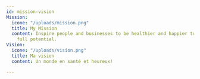 ```yaml
---
id: mission-vision
Mission:
  icone: "/uploads/mission.png"
  title: My Mission
  content: Inspire people and businesses to be healthier and happier to reach their
    full potential.
Vision:
  icone: "/uploads/vision.png"
  title: Ma vision
  content: Un monde en santé et heureux!

---
```

